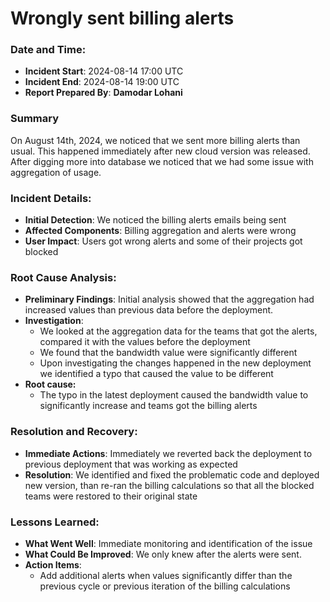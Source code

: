 # Wrongly sent billing alerts

### Date and Time:
- **Incident Start**: 2024-08-14 17:00 UTC
- **Incident End**: 2024-08-14 19:00 UTC
- **Report Prepared By**: **Damodar Lohani**

### Summary
On August 14th, 2024, we noticed that we sent more billing alerts than usual. This happened immediately after new cloud version was released. After digging more into database we noticed that we had some issue with aggregation of usage.

### Incident Details:
- **Initial Detection**: We noticed the billing alerts emails being sent
- **Affected Components**: Billing aggregation and alerts were wrong
- **User Impact**: Users got wrong alerts and some of their projects got blocked

### Root Cause Analysis:
- **Preliminary Findings**: Initial analysis showed that the aggregation had increased values than previous data before the deployment.
- **Investigation**: 
  - We looked at the aggregation data for the teams that got the alerts, compared it with the values before the deployment
  - We found that the bandwidth value were significantly different
  - Upon investigating the changes happened in the new deployment we identified a typo that caused the value to be different
- **Root cause:**
  - The typo in the latest deployment caused the bandwidth value to significantly increase and teams got the billing alerts

### Resolution and Recovery:
- **Immediate Actions**: Immediately we reverted back the deployment to previous deployment that was working as expected
- **Resolution**: We identified and fixed the problematic code and deployed new version, than re-ran the billing calculations so that all the blocked teams were restored to their original state

### Lessons Learned:
- **What Went Well**: Immediate monitoring and identification of the issue
- **What Could Be Improved**: We only knew after the alerts were sent.
- **Action Items**: 
  - Add additional alerts when values significantly differ than the previous cycle or previous iteration of the billing calculations
